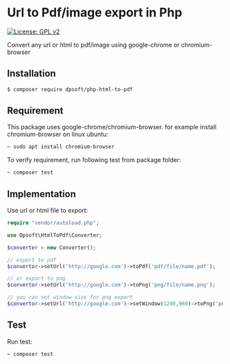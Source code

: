 # Url to Pdf/image export in Php
[![License: GPL v2](https://img.shields.io/badge/License-GPL%20v2-blue.svg)](https://www.gnu.org/licenses/old-licenses/gpl-2.0.en.html)

Convert any url or html to pdf/image using google-chrome or chromium-browser 

## Installation
``` bash
$ composer require dpsoft/php-html-to-pdf
```
## Requirement
This package uses google-chrome/chromium-browser.
for example install chromium-browser on linux ubuntu:
```bash
~ sudo apt install chromium-browser
```
To verify requirement, run following test from package folder:
```bash
~ composer test
```
## Implementation

Use url or html file to export:

```php
require "vendor/autoload.php";

use Dpsoft\HtmlToPdf\Converter;

$converter = new Converter();

// export to pdf
$convertor->setUrl('http://google.com')->toPdf('pdf/file/name.pdf');

// or export to png
$convertor->setUrl('http://google.com')->toPng('png/file/name.png');

// you can set window size for png export
$convertor->setUrl('http://google.com')->setWindow(1280,960)->toPng('png/file/name.png');
```
## Test
Run test:
```bash
~ composer test
```
